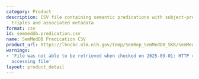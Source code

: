 ```yaml
---
category: Product
description: CSV file containing semantic predications with subject-predicate-object
  triples and associated metadata
format: csv
id: semmeddb.predication.csv
name: SemMedDB Predication CSV
product_url: https://lhncbc.nlm.nih.gov/temp/SemRep_SemMedDB_SKR/SemMedDB_tables/PREDICATION.csv
warnings:
- 'File was not able to be retrieved when checked on 2025-09-01: HTTP 403 error when
  accessing file'
layout: product_detail
---
```

